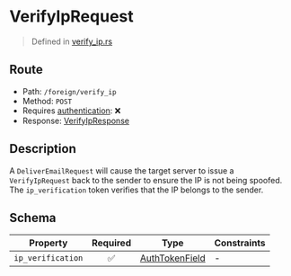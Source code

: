 # VerifyIpRequest
> Defined in [verify_ip.rs](../../../../../interface/src/interface/routes/foreign/verify_ip.rs)

## Route
- Path: `/foreign/verify_ip`
- Method: `POST`
- Requires [authentication](../../../../Flows/Authentication%20Flow.md): ❌
- Response: [VerifyIpResponse](VerifyIpResponse.md)

## Description
A `DeliverEmailRequest` will cause the target server to issue a `VerifyIpRequest` back
to the sender to ensure the IP is not being spoofed. The `ip_verification` token verifies that
the IP belongs to the sender.

## Schema

| Property | Required | Type | Constraints |
| --- | :---: | --- | --- |
| `ip_verification` | ✅ | [AuthTokenField](../../../fields/auth_token/AuthTokenField.md) |  -  |


